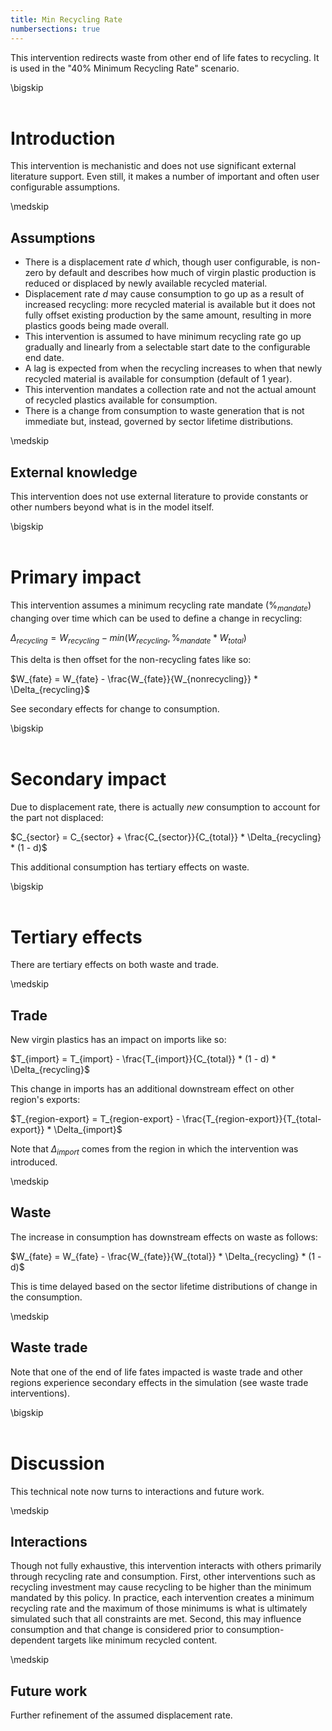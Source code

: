 ```yaml
---
title: Min Recycling Rate
numbersections: true
---
```

This intervention redirects waste from other end of life fates to recycling. It is used in the "40% Minimum Recycling Rate" scenario.

\bigskip
<br>
<br>

# Introduction
This intervention is mechanistic and does not use significant external literature support. Even still, it makes a number of important and often user configurable assumptions.

\medskip
<br>

## Assumptions

- There is a displacement rate $d$ which, though user configurable, is non-zero by default and describes how much of virgin plastic production is reduced or displaced by newly available recycled material.
- Displacement rate $d$ may cause consumption to go up as a result of increased recycling: more recycled material is available but it does not fully offset existing production by the same amount, resulting in more plastics goods being made overall.
- This intervention is assumed to have minimum recycling rate go up gradually and linearly from a selectable start date to the configurable end date.
- A lag is expected from when the recycling increases to when that newly recycled material is available for consumption (default of 1 year).
- This intervention mandates a collection rate and not the actual amount of recycled plastics available for consumption.
- There is a change from consumption to waste generation that is not immediate but, instead, governed by sector lifetime distributions.

\medskip
<br>

## External knowledge
This intervention does not use external literature to provide constants or other numbers beyond what is in the model itself.

\bigskip
<br>
<br>

# Primary impact
This intervention assumes a minimum recycling rate mandate ($\%_{mandate}$) changing over time which can be used to define a change in recycling:

$\Delta_{recycling} = W_{recycling} - min(W_{recycling}, \%_{mandate} * W_{total})$

This delta is then offset for the non-recycling fates like so:

$W_{fate} = W_{fate} - \frac{W_{fate}}{W_{nonrecycling}} * \Delta_{recycling}$

See secondary effects for change to consumption.

\bigskip
<br>
<br>

# Secondary impact
Due to displacement rate, there is actually _new_ consumption to account for the part not displaced:

$C_{sector} = C_{sector} + \frac{C_{sector}}{C_{total}} * \Delta_{recycling} * (1 - d)$

This additional consumption has tertiary effects on waste.

\bigskip
<br>
<br>

# Tertiary effects
There are tertiary effects on both waste and trade.

\medskip
<br>

## Trade
New virgin plastics has an impact on imports like so:

$T_{import} = T_{import} - \frac{T_{import}}{C_{total}} * (1 - d) * \Delta_{recycling}$

This change in imports has an additional downstream effect on other region's exports:

$T_{region-export} = T_{region-export} - \frac{T_{region-export}}{T_{total-export}} * \Delta_{import}$

Note that $\Delta_{import}$ comes from the region in which the intervention was introduced.

\medskip
<br>

## Waste
The increase in consumption has downstream effects on waste as follows:

$W_{fate} = W_{fate} - \frac{W_{fate}}{W_{total}} * \Delta_{recycling} * (1 - d)$

This is time delayed based on the sector lifetime distributions of change in the consumption.

\medskip
<br>

## Waste trade
Note that one of the end of life fates impacted is waste trade and other regions experience secondary effects in the simulation (see waste trade interventions).

\bigskip
<br>
<br>

# Discussion
This technical note now turns to interactions and future work.

\medskip
<br>

## Interactions
Though not fully exhaustive, this intervention interacts with others primarily through recycling rate and consumption. First, other interventions such as recycling investment may cause recycling to be higher than the minimum mandated by this policy. In practice, each intervention creates a minimum recycling rate and the maximum of those minimums is what is ultimately simulated such that all constraints are met. Second, this may influence consumption and that change is considered prior to consumption-dependent targets like minimum recycled content.

\medskip
<br>

## Future work
Further refinement of the assumed displacement rate.
